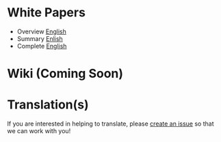 # White Papers

- Overview [English](https://github.com/balehu/Documentation/blob/master/Overview.pdf)
- Summary [Enlish](https://github.com/balehu/Documentation/blob/master/Summary.pdf)
- Complete [English](https://github.com/balehu/Documentation/blob/master/Complete.pdf)

# Wiki (Coming Soon)

# Translation(s)

If you are interested in helping to translate, please [create an issue](https://github.com/balehu/Documentation/issues) so that we can work with you!